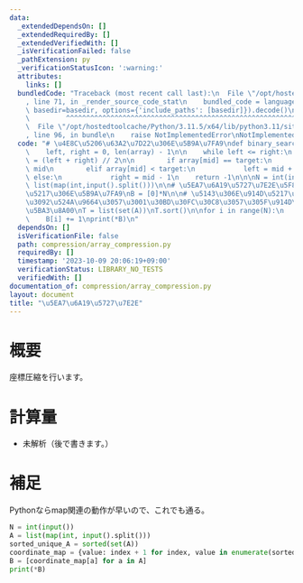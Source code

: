 ```yaml
---
data:
  _extendedDependsOn: []
  _extendedRequiredBy: []
  _extendedVerifiedWith: []
  _isVerificationFailed: false
  _pathExtension: py
  _verificationStatusIcon: ':warning:'
  attributes:
    links: []
  bundledCode: "Traceback (most recent call last):\n  File \"/opt/hostedtoolcache/Python/3.11.5/x64/lib/python3.11/site-packages/onlinejudge_verify/documentation/build.py\"\
    , line 71, in _render_source_code_stat\n    bundled_code = language.bundle(stat.path,\
    \ basedir=basedir, options={'include_paths': [basedir]}).decode()\n          \
    \         ^^^^^^^^^^^^^^^^^^^^^^^^^^^^^^^^^^^^^^^^^^^^^^^^^^^^^^^^^^^^^^^^^^^^^^^^^^^^^^^^^\n\
    \  File \"/opt/hostedtoolcache/Python/3.11.5/x64/lib/python3.11/site-packages/onlinejudge_verify/languages/python.py\"\
    , line 96, in bundle\n    raise NotImplementedError\nNotImplementedError\n"
  code: "# \u4E8C\u5206\u63A2\u7D22\u306E\u5B9A\u7FA9\ndef binary_search(array, target):\n\
    \    left, right = 0, len(array) - 1\n\n    while left <= right:\n        mid\
    \ = (left + right) // 2\n\n        if array[mid] == target:\n            return\
    \ mid\n        elif array[mid] < target:\n            left = mid + 1\n       \
    \ else:\n            right = mid - 1\n    return -1\n\n\nN = int(input())\nA =\
    \ list(map(int,input().split()))\n\n# \u5EA7\u6A19\u5727\u7E2E\u5F8C\u306E\u914D\
    \u5217\u306E\u5B9A\u7FA9\nB = [0]*N\n\n# \u5143\u306E\u914D\u5217\u306E\u91CD\u8907\
    \u3092\u524A\u9664\u3057\u3001\u30BD\u30FC\u30C8\u3057\u305F\u914D\u5217T\u306E\
    \u5BA3\u8A00\nT = list(set(A))\nT.sort()\n\nfor i in range(N):\n    B[i] = binary_search(T,A[i])\n\
    \    B[i] += 1\nprint(*B)\n"
  dependsOn: []
  isVerificationFile: false
  path: compression/array_compression.py
  requiredBy: []
  timestamp: '2023-10-09 20:06:19+09:00'
  verificationStatus: LIBRARY_NO_TESTS
  verifiedWith: []
documentation_of: compression/array_compression.py
layout: document
title: "\u5EA7\u6A19\u5727\u7E2E"
---
```


# 概要
座標圧縮を行います。

# 計算量
- 未解析（後で書きます。）

# 補足
Pythonならmap関連の動作が早いので、これでも通る。
```Python : array_compression.py
N = int(input())
A = list(map(int, input().split()))
sorted_unique_A = sorted(set(A))
coordinate_map = {value: index + 1 for index, value in enumerate(sorted_unique_A)}
B = [coordinate_map[a] for a in A]
print(*B)
```
